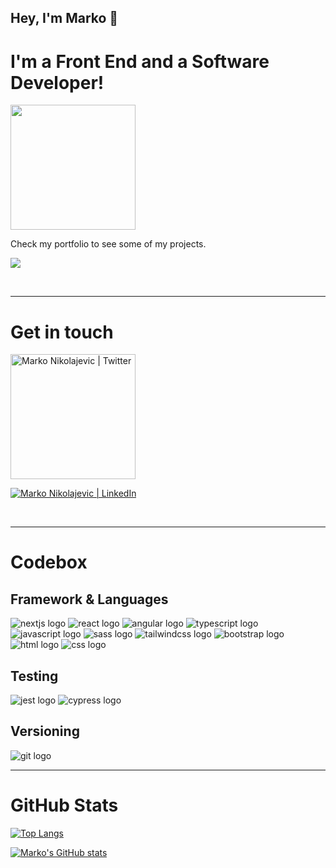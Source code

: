 ## Hey, I'm Marko 🖖
# I'm a Front End and a Software Developer!

<img src="https://www.markonikolajevic.dev/_next/image?url=%2F_next%2Fstatic%2Fmedia%2Fcontact_img.69d1d5f8.png&w=3840&q=75" width="200px" />

Check my portfolio to see some of my projects.

[<img src="https://img.shields.io/badge/website-000000?style=for-the-badge&logo=About.me&logoColor=white" />][website]

<br />

---
# Get in touch

[<img src="https://img.shields.io/twitter/follow/markez1317?style=social" alt="Marko Nikolajevic | Twitter" width="200" />][twitter]

[<img src="https://img.shields.io/badge/LinkedIn-0077B5?style=for-the-badge&logo=linkedin&logoColor=white" alt="Marko Nikolajevic | LinkedIn" />][linkedin]

<br />

---
# Codebox
## Framework & Languages
<img src="https://img.shields.io/badge/next.js-000000?style=for-the-badge&logo=nextdotjs&logoColor=white" alt="nextjs logo"/> <img src="https://img.shields.io/badge/React-20232A?style=for-the-badge&logo=react&logoColor=61DAFB" alt="react logo"/> <img src="https://img.shields.io/badge/Angular-DD0031?style=for-the-badge&logo=angular&logoColor=white" alt="angular logo"/> <img src="https://img.shields.io/badge/TypeScript-007ACC?style=for-the-badge&logo=typescript&logoColor=white" alt="typescript logo"/> <img src="https://img.shields.io/badge/JavaScript-323330?style=for-the-badge&logo=javascript&logoColor=F7DF1E" alt="javascript logo"/> <img src="https://img.shields.io/badge/Sass-CC6699?style=for-the-badge&logo=sass&logoColor=white" alt="sass logo"/> <img src="https://img.shields.io/badge/Tailwind_CSS-38B2AC?style=for-the-badge&logo=tailwind-css&logoColor=white" alt="tailwindcss logo"/> <img src="https://img.shields.io/badge/Bootstrap-563D7C?style=for-the-badge&logo=bootstrap&logoColor=white" alt="bootstrap logo"/> <img src="https://img.shields.io/badge/HTML5-E34F26?style=for-the-badge&logo=html5&logoColor=white" alt="html logo" /> <img src="https://img.shields.io/badge/CSS3-1572B6?style=for-the-badge&logo=css3&logoColor=white" alt="css logo"/>

## Testing
<img src="https://img.shields.io/badge/Jest-C21325?style=for-the-badge&logo=jest&logoColor=white" alt="jest logo"/> <img src="https://img.shields.io/badge/Cypress-17202C?style=for-the-badge&logo=cypress&logoColor=white" alt="cypress logo"/>

## Versioning
<img src="https://img.shields.io/badge/GIT-E44C30?style=for-the-badge&logo=git&logoColor=white" alt="git logo"/>
<br />

---
# GitHub Stats

[![Top Langs](https://github-readme-stats.vercel.app/api/top-langs/?username=MarkoNikolajevic&hide=java,html,css&theme=dracula&layout=compact)](https://github.com/anuraghazra/github-readme-stats)

[![Marko's GitHub stats](https://github-readme-stats.vercel.app/api?username=MarkoNikolajevic&show_icons=true&theme=dracula&count_private=true)](https://github.com/anuraghazra/github-readme-stats)

[website]: https://www.markonikolajevic.dev
[twitter]: https://twitter.com/markez1317
[linkedin]: https://linkedin.com/in/markonikolajevic
